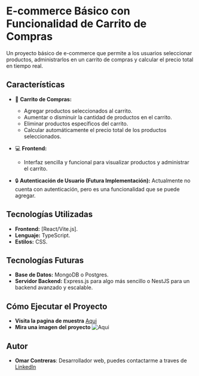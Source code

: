 # E-commerce Básico con Funcionalidad de Carrito de Compras

Un proyecto básico de e-commerce que permite a los usuarios seleccionar productos, administrarlos en un carrito de compras y calcular el precio total en tiempo real.

## **Características**
- 🛒 **Carrito de Compras:**
  - Agregar productos seleccionados al carrito.
  - Aumentar o disminuir la cantidad de productos en el carrito.
  - Eliminar productos específicos del carrito.
  - Calcular automáticamente el precio total de los productos seleccionados.

- 💻 **Frontend:**
  - Interfaz sencilla y funcional para visualizar productos y administrar el carrito.

- 🔒 **Autenticación de Usuario (Futura Implementación):**
  Actualmente no cuenta con autenticación, pero es una funcionalidad que se puede agregar.

## **Tecnologías Utilizadas**
- **Frontend:** [React/Vite.js].
- **Lenguaje:** TypeScript.
- **Estilos:** CSS.

## **Tecnologías Futuras**
- **Base de Datos:** MongoDB o Postgres.
- **Servidor Backend:** Express.js para algo más sencillo o NestJS para un backend avanzado y escalable.

## **Cómo Ejecutar el Proyecto**
- **Visita la pagina de muestra** [Aqui](https://fabulous-dasik-5a2062.netlify.app/)
- **Mira una imagen del proyecto**
![Aqui](https://collection.cloudinary.com/dl3cepnhr/cbb20fd0dbca1f047597f136dc603599)

## **Autor**
- **Omar Contreras**: Desarrollador web, puedes contactarme a traves de [LinkedIn](https://www.linkedin.com/in/omar-contreras-3b42ba80?lipi=urn%3Ali%3Apage%3Ad_flagship3_profile_view_base_contact_details%3BRAlOoEcDSJ%2BbrnhyqSUsXQ%3D%3D)
